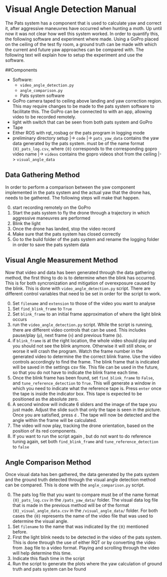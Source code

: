 # Visual Angle Detection Manual

The Pats system has a component that is used to calculate yaw and correct it, after aggressive maneuvres have occurred when hunting a moth. Up until now it was not clear how well this system worked. In order to quantify this, the following software and experiment where made. Using a GoPro placed on the ceiling of the test fly room, a ground truth can be made with which the current and future yaw approaches can be compared with. The following text will explain how to setup the experiment and use the software.

##Components
 - Software:
   - ```video_angle_detection.py```
   - ```angle_comparison.py```
   - Pats system software
- GoPro camera taped to ceiling above landing and yaw correction region. This may require changes to be made to the pats system software to facilitate this. The GoPro can be connected to with an app, allowing video to be recorded remotely.
- light with switch that can be seen from both pats system and GoPro
- Tape
- Either ROS with rqt_rosbag or the pats program in logging mode
- preliminary directory setup
  |-> `code`
  |-> `pats_yaw_data`
  contains the yaw data generated by the pats system. must be of the name format `{0}_pats_log.csv`, where `{0}` corresponds to the corresponding gopro video name
  |-> `videos`
  contains the gopro videos shot from the ceiling
  |-> `visual_angle_data`
  

## Data Gathering Method
In order to perform a comparison between the yaw component implemented in the pats system and the actual yaw that the drone has, needs to be gathered. The following steps will make that happen.

0. start recording remotely on the GoPro 
1. Start the pats system to fly the drone through a trajectory in which aggressive maneuvres are performed
2. Blink the light 
3. Once the drone has landed, stop the video record
4. Make sure that the pats system has closed correctly
5. Go to the build folder of the pats system and rename the logging folder in order to save the pats system data

## Visual Angle Measurement Method

Now that video and data has been generated through the data gathering method, the first thing to do is to determine when the blink has occurred. This is for both syncronization and mitigation of overexposure caused by the blink. This is done with ```video_angle_detection.py``` script. There are different control variables that need to be set in order for the script to work.

0. Set `filename` and `extension` to those of the video you want to analyse
1. Set `find_blink_frame` to `True`  
2. Set `blink_frame` to an initial frame approximation of where the light blink occurs
3. run the `video_angle_detection.py` script. While the script is running, there are different video controls that can be used. This includes pause/play (`p`), next frame (`n`) and previous frame (`b`).
4. if `blink_frame` is at the right location, the whole video should play and you should not see the blink anymore. Otherwise it will still show, or worse it will crash the program. Watch the frame number in the generated video to determine the the correct blink frame. Use the video controls accordingly to find the frame. The blink frame that is indicated will be saved in the settings csv file. This file can be used in the future, so that you do not have to indicate the blink frame each time.
5. Once the blink frame has been found, set `find_blink_frame` to `False`, and `tune_reference_detection` to `True`. This will generate a window in which you need to indicate what the reference tape is. Press `enter` once the tape is inside the indicator box. This tape is expected to be positioned as the absolute zero. 
6. A second window will indicate 6 sliders and the image of the tape you just made. Adjust the slide such that only the tape is seen in the picture. Once you are satisfied, press `d` . The tape will now be detected and the angle within the frame will be calculated.
7. The video will now play, tracking the drone orientation, based on the position of its red components. 
8. If you want to run the script again , but do not want to do reference tuning again, set both `find_blink_frame` and `tune_reference_detection` to `false`

## Angle Comparison Method

Once visual data has ben gathered, the data generated by the pats system and the ground truth detected through the visual angle detection method can be compared. This is done with the `angle_comparison.py` script.

0. The pats log file that you want to compare must be of the name format `{0}_pats_log.csv` in the `/pats_yaw_data/` folder. The visual data log file that is made in the previous method will be of the format `{0}_visual_angle_data.csv` in the `/visual_angle_data/` folder. For both cases the `{0}` represents the name of the video file that was used to determine the visual angle. 
1. Set `filename` to the name that was indicated by the `{0}` mentioned before. 
2. First the light blink needs to be detected in the video of the pats system. This is done through the use of either RQT or by converting the video from .bag file to a video format. Playing and scrolling through the video will help determine this time.
3. Indicate this flash time in the script
4. Run the script to generate the plots where the yaw calculation of ground truth and pats system can be found 